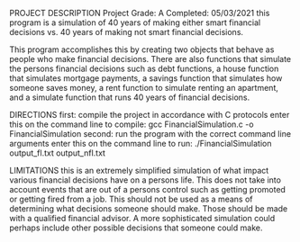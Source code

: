 PROJECT DESCRIPTION
Project Grade: A
Completed: 05/03/2021
this program is a simulation of 40 years of making either smart financial decisions vs. 40 years of making not smart financial decisions.

This program accomplishes this by creating two objects that behave as people who make financial decisions. There are also functions that simulate the persons financial decisions such as debt functions, a house function that simulates mortgage payments, a savings function that simulates how someone saves money, a rent function to simulate renting an apartment, and a simulate function that runs 40 years of financial decisions.


DIRECTIONS
first: compile the project in accordance with C protocols
    enter this on the command line to compile: gcc FinancialSimulation.c -o FinancialSimulation
second: run the program with the correct command line arguments
    enter this on the command line to run: ./FinancialSimulation  output_fl.txt output_nfl.txt

LIMITATIONS
this is an extremely simplified simulation of what impact various financial decisions have on a persons life. This does not take into account
events that are out of a persons control such as getting promoted or getting fired from a job. This should not be used as a means of
determining what decisions someone should make. Those should be made with a qualified financial advisor. A more sophisticated simulation
could perhaps include other possible decisions that someone could make. 
